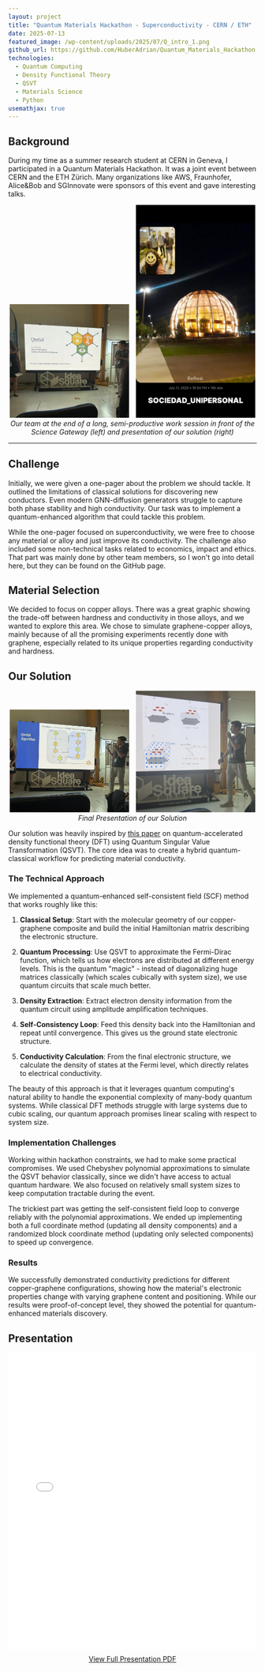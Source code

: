 ```yaml
---
layout: project
title: "Quantum Materials Hackathon - Superconductivity - CERN / ETH"
date: 2025-07-13
featured_image: /wp-content/uploads/2025/07/Q_intro_1.png
github_url: https://github.com/HuberAdrian/Quantum_Materials_Hackathon
technologies:
  - Quantum Computing
  - Density Functional Theory
  - QSVT
  - Materials Science
  - Python
usemathjax: true
---
```


## Background

During my time as a summer research student at CERN in Geneva, I participated in a Quantum Materials Hackathon. It was a joint event between CERN and the ETH Zürich. Many organizations like AWS, Fraunhofer, Alice&Bob and SGInnovate were sponsors of this event and gave interesting talks.

<div style="text-align:center">
<img src="/wp-content/uploads/2025/07/Q_intro_1.png" alt="Our team at the end of a long, semi-productive work session in front of the Science Gateway" style="width: 48%; height: auto; display: inline-block; margin-right: 2%;">
<img src="/wp-content/uploads/2025/07/Q_intro_2.png" alt="Presentation of our solution" style="width: 48%; height: auto; display: inline-block;">
<br><em>Our team at the end of a long, semi-productive work session in front of the Science Gateway (left) and presentation of our solution (right)</em>
</div>

---

## Challenge

Initially, we were given a one-pager about the problem we should tackle. It outlined the limitations of classical solutions for discovering new conductors. Even modern GNN-diffusion generators struggle to capture both phase stability and high conductivity. Our task was to implement a quantum-enhanced algorithm that could tackle this problem. 

While the one-pager focused on superconductivity, we were free to choose any material or alloy and just improve its conductivity. The challenge also included some non-technical tasks related to economics, impact and ethics. That part was mainly done by other team members, so I won't go into detail here, but they can be found on the GitHub page.

## Material Selection

We decided to focus on copper alloys. There was a great graphic showing the trade-off between hardness and conductivity in those alloys, and we wanted to explore this area. We chose to simulate graphene-copper alloys, mainly because of all the promising experiments recently done with graphene, especially related to its unique properties regarding conductivity and hardness.

## Our Solution

<div style="text-align:center">
<img src="/wp-content/uploads/2025/07/Q_presentation_1.png" alt="Final presentation slide 1" style="width: 48%; height: auto; display: inline-block; margin-right: 2%;">
<img src="/wp-content/uploads/2025/07/Q_presentation_2.png" alt="Final presentation slide 2" style="width: 48%; height: auto; display: inline-block;">
<br><em>Final Presentation of our Solution</em>
</div>

Our solution was heavily inspired by [this paper](https://arxiv.org/abs/2307.07067) on quantum-accelerated density functional theory (DFT) using Quantum Singular Value Transformation (QSVT). The core idea was to create a hybrid quantum-classical workflow for predicting material conductivity.

### The Technical Approach

We implemented a quantum-enhanced self-consistent field (SCF) method that works roughly like this:

1. **Classical Setup**: Start with the molecular geometry of our copper-graphene composite and build the initial Hamiltonian matrix describing the electronic structure.

2. **Quantum Processing**: Use QSVT to approximate the Fermi-Dirac function, which tells us how electrons are distributed at different energy levels. This is the quantum "magic" - instead of diagonalizing huge matrices classically (which scales cubically with system size), we use quantum circuits that scale much better.

3. **Density Extraction**: Extract electron density information from the quantum circuit using amplitude amplification techniques.

4. **Self-Consistency Loop**: Feed this density back into the Hamiltonian and repeat until convergence. This gives us the ground state electronic structure.

5. **Conductivity Calculation**: From the final electronic structure, we calculate the density of states at the Fermi level, which directly relates to electrical conductivity.

The beauty of this approach is that it leverages quantum computing's natural ability to handle the exponential complexity of many-body quantum systems. While classical DFT methods struggle with large systems due to cubic scaling, our quantum approach promises linear scaling with respect to system size.

### Implementation Challenges

Working within hackathon constraints, we had to make some practical compromises. We used Chebyshev polynomial approximations to simulate the QSVT behavior classically, since we didn't have access to actual quantum hardware. We also focused on relatively small system sizes to keep computation tractable during the event.

The trickiest part was getting the self-consistent field loop to converge reliably with the polynomial approximations. We ended up implementing both a full coordinate method (updating all density components) and a randomized block coordinate method (updating only selected components) to speed up convergence.

### Results

We successfully demonstrated conductivity predictions for different copper-graphene configurations, showing how the material's electronic properties change with varying graphene content and positioning. While our results were proof-of-concept level, they showed the potential for quantum-enhanced materials discovery.

## Presentation

<div style="text-align:center">
<embed src="/wp-content/uploads/2025/07/quantum_materials_presentation.pdf" type="application/pdf" width="100%" height="600px" />
<p style="text-align: center; margin-top: 0.5rem;">
  <a href="/wp-content/uploads/2025/07/quantum_materials_presentation.pdf" target="_blank">View Full Presentation PDF</a>
</p>
</div>